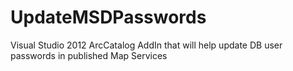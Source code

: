 UpdateMSDPasswords
==================

Visual Studio 2012 ArcCatalog AddIn that will help update DB user passwords in published Map Services
